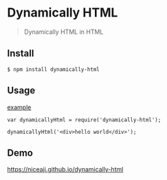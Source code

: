 # Dynamically HTML

> Dynamically HTML in HTML

## Install

```
$ npm install dynamically-html
```

## Usage

[example](test)

```
var dynamicallyHtml = require('dynamically-html');

dynamicallyHtml('<div>hello world</div>');
```


## Demo

https://niceaji.github.io/dynamically-html
